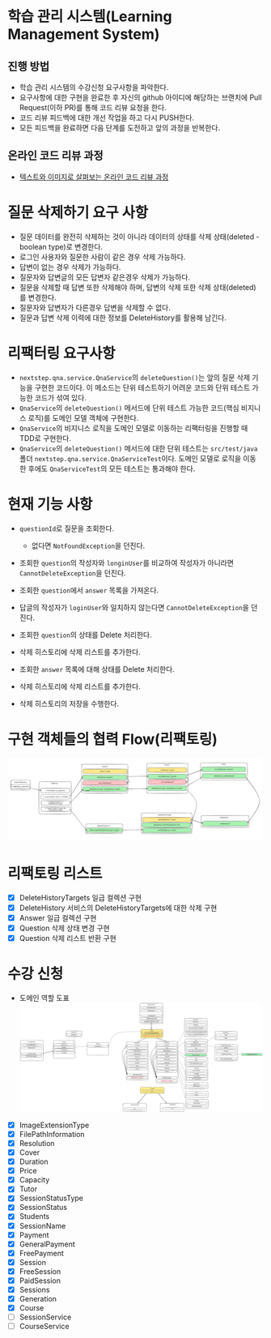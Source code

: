 # 학습 관리 시스템(Learning Management System)
## 진행 방법
* 학습 관리 시스템의 수강신청 요구사항을 파악한다.
* 요구사항에 대한 구현을 완료한 후 자신의 github 아이디에 해당하는 브랜치에 Pull Request(이하 PR)를 통해 코드 리뷰 요청을 한다.
* 코드 리뷰 피드백에 대한 개선 작업을 하고 다시 PUSH한다.
* 모든 피드백을 완료하면 다음 단계를 도전하고 앞의 과정을 반복한다.

## 온라인 코드 리뷰 과정
* [텍스트와 이미지로 살펴보는 온라인 코드 리뷰 과정](https://github.com/next-step/nextstep-docs/tree/master/codereview)

# 질문 삭제하기 요구 사항
- 질문 데이터를 완전히 삭제하는 것이 아니라 데이터의 상태를 삭제 상태(deleted - boolean type)로 변경한다.
- 로그인 사용자와 질문한 사람이 같은 경우 삭제 가능하다.
- 답변이 없는 경우 삭제가 가능하다.
- 질문자와 답변글의 모든 답변자 같은경우 삭제가 가능하다.
- 질문을 삭제할 때 답변 또한 삭제해야 하며, 답변의 삭제 또한 삭제 상태(deleted)를 변경한다.
- 질문자와 답변자가 다른경우 답변을 삭제할 수 없다.
- 질문과 답변 삭제 이력에 대한 정보를 DeleteHistory를 활용해 남긴다.

# 리팩터링 요구사항
- `nextstep.qna.service.QnaService`의 `deleteQuestion()`는 앞의 질문 삭제 기능을 구현한 코드이다. 이 메소드는 단위 테스트하기 어려운 코드와 단위 테스트 가능한 코드가 섞여 있다.
- `QnaService`의 `deleteQuestion()` 메서드에 단위 테스트 가능한 코드(핵심 비지니스 로직)를 도메인 모델 객체에 구현한다.
- `QnaService`의 비지니스 로직을 도메인 모델로 이동하는 리팩터링을 진행할 때 TDD로 구현한다.
- `QnaService`의 `deleteQuestion()` 메서드에 대한 단위 테스트는 `src/test/java` 폴더 `nextstep.qna.service.QnaServiceTest`이다. 도메인 모델로 로직을 이동한 후에도 `QnaServiceTest`의 모든 테스트는 통과해야 한다.

# 현재 기능 사항
- `questionId`로 질문을 조회한다.
    - 없다면 `NotFoundException`을 던진다.
- 조회한 `question`의 작성자와 `longinUser`를 비교하여 작성자가 아니라면 `CannotDeleteException`을 던진다.

- 조회한 `question`에서 `answer` 목록을 가져온다.
- 답글의 작성자가 `loginUser`와 일치하지 않는다면 `CannotDeleteException`을 던진다.

- 조회한 `question`의 상태를 Delete 처리한다.
- 삭제 히스토리에 삭제 리스트를 추가한다.
- 조회한 `answer` 목록에 대해 상태를 Delete 처리한다.
- 삭제 히스토리에 삭제 리스트를 추가한다.
- 삭제 히스토리의 저장을 수행한다.

# 구현 객체들의 협력 Flow(리팩토링)
![그림](./images/image001.png)

# 리팩토링 리스트
- [x] DeleteHistoryTargets 일급 컬렉션 구현
- [x] DeleteHistory 서비스의 DeleteHistoryTargets에 대한 삭제 구현
- [x] Answer 일급 컬렉션 구현
- [x] Question 삭제 상태 변경 구현
- [x] Question 삭제 리스트 반환 구현

# 수강 신청
- 도메인 역할 도표
![도메인 역할 도표](./images/image003.png)

- [x] ImageExtensionType
- [x] FilePathInformation
- [x] Resolution
- [x] Cover
- [x] Duration
- [x] Price
- [x] Capacity
- [x] Tutor
- [x] SessionStatusType
- [x] SessionStatus
- [x] Students
- [x] SessionName
- [x] Payment
- [x] GeneralPayment
- [x] FreePayment
- [x] Session
- [x] FreeSession
- [x] PaidSession
- [x] Sessions
- [x] Generation
- [x] Course
- [ ] SessionService
- [ ] CourseService
